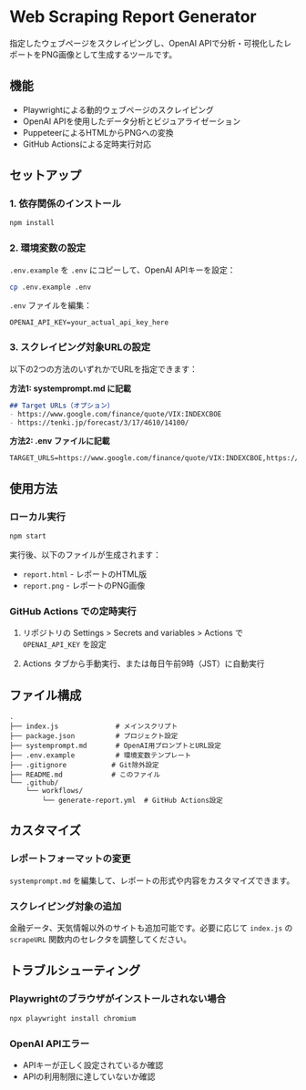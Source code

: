 # Web Scraping Report Generator

指定したウェブページをスクレイピングし、OpenAI APIで分析・可視化したレポートをPNG画像として生成するツールです。

## 機能

- Playwrightによる動的ウェブページのスクレイピング
- OpenAI APIを使用したデータ分析とビジュアライゼーション
- PuppeteerによるHTMLからPNGへの変換
- GitHub Actionsによる定時実行対応

## セットアップ

### 1. 依存関係のインストール

```bash
npm install
```

### 2. 環境変数の設定

`.env.example` を `.env` にコピーして、OpenAI APIキーを設定：

```bash
cp .env.example .env
```

`.env` ファイルを編集：
```
OPENAI_API_KEY=your_actual_api_key_here
```

### 3. スクレイピング対象URLの設定

以下の2つの方法のいずれかでURLを指定できます：

**方法1: systemprompt.md に記載**
```markdown
## Target URLs（オプション）
- https://www.google.com/finance/quote/VIX:INDEXCBOE
- https://tenki.jp/forecast/3/17/4610/14100/
```

**方法2: .env ファイルに記載**
```
TARGET_URLS=https://www.google.com/finance/quote/VIX:INDEXCBOE,https://tenki.jp/forecast/3/17/4610/14100/
```

## 使用方法

### ローカル実行

```bash
npm start
```

実行後、以下のファイルが生成されます：
- `report.html` - レポートのHTML版
- `report.png` - レポートのPNG画像

### GitHub Actions での定時実行

1. リポジトリの Settings > Secrets and variables > Actions で `OPENAI_API_KEY` を設定

2. Actions タブから手動実行、または毎日午前9時（JST）に自動実行

## ファイル構成

```
.
├── index.js              # メインスクリプト
├── package.json          # プロジェクト設定
├── systemprompt.md       # OpenAI用プロンプトとURL設定
├── .env.example          # 環境変数テンプレート
├── .gitignore           # Git除外設定
├── README.md            # このファイル
└── .github/
    └── workflows/
        └── generate-report.yml  # GitHub Actions設定
```

## カスタマイズ

### レポートフォーマットの変更

`systemprompt.md` を編集して、レポートの形式や内容をカスタマイズできます。

### スクレイピング対象の追加

金融データ、天気情報以外のサイトも追加可能です。必要に応じて `index.js` の `scrapeURL` 関数内のセレクタを調整してください。

## トラブルシューティング

### Playwrightのブラウザがインストールされない場合

```bash
npx playwright install chromium
```

### OpenAI APIエラー

- APIキーが正しく設定されているか確認
- APIの利用制限に達していないか確認
